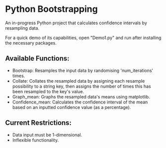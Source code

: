 # Python Bootstrapping
An in-progress Python project that calculates confidence intervals by resampling data. 

For a quick demo of its capabilities, open "Demo1.py" and run after installing the necessary packages.

## Available Functions:
- Bootstrap: Resamples the input data by randomising 'num_iterations' times.
- Collate: Collates the resampled data by assigning each resample possibility to a string key, then assigns the number of times this has been resampled to the key's value.
- Graph_mean: Graphs the resampled data's means using matplotlib.
- Confidence_mean: Calculates the confidence interval of the mean based on an inputted confidence value (as a percentage).

## Current Restrictions:
- Data input must be 1-dimensional.
- Inflexible functionality.
